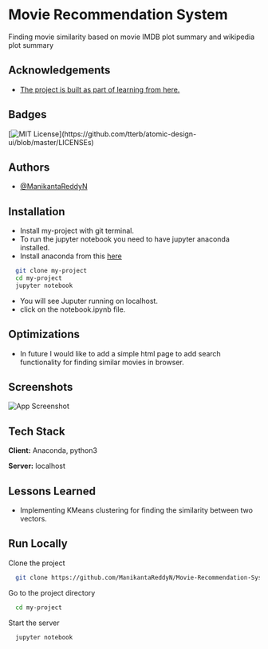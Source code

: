 
# Movie Recommendation System

Finding movie similarity based on movie IMDB plot summary and wikipedia plot summary


## Acknowledgements


 - [The project is built as part of learning from here.](https://learn.datacamp.com/)
 

  
## Badges


[![MIT License](https://img.shields.io/apm/l/atomic-design-ui.svg?)](https://github.com/tterb/atomic-design-ui/blob/master/LICENSEs)


  
## Authors

 - [@ManikantaReddyN](https://github.com/ManikantaReddyN)
  
## Installation 

- Install my-project with git terminal.
- To run the jupyter notebook you need to have jupyter anaconda installed.
- Install anaconda from this [here](https://docs.anaconda.com/anaconda/install/)

```bash 
  git clone my-project
  cd my-project
  jupyter notebook
```
- You will see Juputer running on localhost.
- click on the notebook.ipynb file.

    
## Optimizations

- In future I would like to add a simple html page to add search functionality for finding similar movies in browser.

  
## Screenshots

![App Screenshot](https://via.placeholder.com/468x300?text=App+Screenshot+Here)

  
## Tech Stack

**Client:** Anaconda, python3 

**Server:** localhost

  
## Lessons Learned

- Implementing KMeans clustering for finding the similarity between two vectors.

  
## Run Locally

Clone the project

```bash
  git clone https://github.com/ManikantaReddyN/Movie-Recommendation-System
```

Go to the project directory

```bash
  cd my-project
```


Start the server

```bash
  jupyter notebook
```

  
